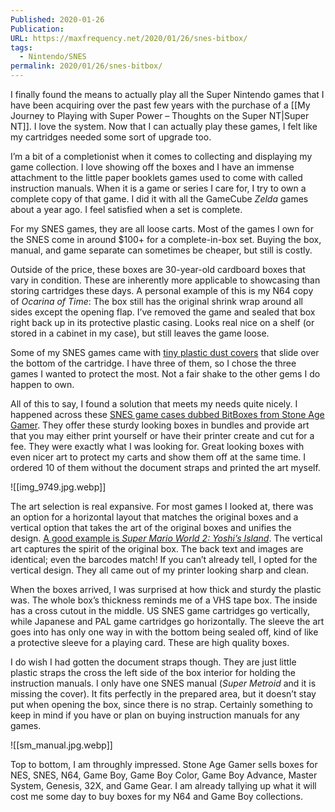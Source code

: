 ```yaml
---
Published: 2020-01-26
Publication: 
URL: https://maxfrequency.net/2020/01/26/snes-bitbox/
tags:
  - Nintendo/SNES
permalink: 2020/01/26/snes-bitbox/
---
```

I finally found the means to actually play all the Super Nintendo games that I have been acquiring over the past few years with the purchase of a [[My Journey to Playing with Super Power – Thoughts on the Super NT|Super NT]]. I love the system. Now that I can actually play these games, I felt like my cartridges needed some sort of upgrade too.

I’m a bit of a completionist when it comes to collecting and displaying my game collection. I love showing off the boxes and I have an immense attachment to the little paper booklets games used to come with called instruction manuals. When it is a game or series I care for, I try to own a complete copy of that game. I did it with all the GameCube _Zelda_ games about a year ago. I feel satisfied when a set is complete.

For my SNES games, they are all loose carts. Most of the games I own for the SNES come in around $100+ for a complete-in-box set. Buying the box, manual, and game separate can sometimes be cheaper, but still is costly.

Outside of the price, these boxes are 30-year-old cardboard boxes that vary in condition. These are inherently more applicable to showcasing than storing cartridges these days. A personal example of this is my N64 copy of _Ocarina of Time_: The box still has the original shrink wrap around all sides except the opening flap. I’ve removed the game and sealed that box right back up in its protective plastic casing. Looks real nice on a shelf (or stored in a cabinet in my case), but still leaves the game loose.

Some of my SNES games came with [tiny plastic dust covers](http://cdn.shopify.com/s/files/1/1007/9564/products/sac006b_df9199a6-3348-4960-bc73-b95948dbdf81_grande.jpg?v=1457307413) that slide over the bottom of the cartridge. I have three of them, so I chose the three games I wanted to protect the most. Not a fair shake to the other gems I do happen to own.

All of this to say, I found a solution that meets my needs quite nicely. I happened across these [SNES game cases dubbed BitBoxes from Stone Age Gamer](https://stoneagegamer.com/bitbox-snes-sfc-game-case.html). They offer these sturdy looking boxes in bundles and provide art that you may either print yourself or have their printer create and cut for a fee. They were exactly what I was looking for. Great looking boxes with even nicer art to protect my carts and show them off at the same time. I ordered 10 of them without the document straps and printed the art myself.

![[img_9749.jpg.webp]]

The art selection is real expansive. For most games I looked at, there was an option for a horizontal layout that matches the original boxes and a vertical option that takes the art of the original boxes and unifies the design. [A good example is _Super Mario World 2: Yoshi’s Island_](http://bitbox.zone/bitbox_art_order/snes_cover_order.php?mode=preview). The vertical art captures the spirit of the original box. The back text and images are identical; even the barcodes match! If you can’t already tell, I opted for the vertical design. They all came out of my printer looking sharp and clean.

When the boxes arrived, I was surprised at how thick and sturdy the plastic was. The whole box’s thickness reminds me of a VHS tape box. The inside has a cross cutout in the middle. US SNES game cartridges go vertically, while Japanese and PAL game cartridges go horizontally. The sleeve the art goes into has only one way in with the bottom being sealed off, kind of like a protective sleeve for a playing card. These are high quality boxes.

I do wish I had gotten the document straps though. They are just little plastic straps the cross the left side of the box interior for holding the instruction manuals. I only have one SNES manual (_Super Metroid_ and it is missing the cover). It fits perfectly in the prepared area, but it doesn’t stay put when opening the box, since there is no strap. Certainly something to keep in mind if you have or plan on buying instruction manuals for any games.

![[sm_manual.jpg.webp]]

Top to bottom, I am throughly impressed. Stone Age Gamer sells boxes for NES, SNES, N64, Game Boy, Game Boy Color, Game Boy Advance, Master System, Genesis, 32X, and Game Gear. I am already tallying up what it will cost me some day to buy boxes for my N64 and Game Boy collections.